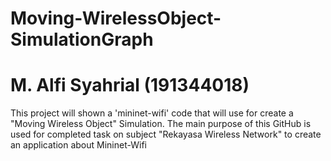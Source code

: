 # Moving-WirelessObject-SimulationGraph
# M. Alfi Syahrial (191344018)
This project will shown a 'mininet-wifi' code that will use for create a "Moving Wireless Object" Simulation.
The main purpose of this GitHub is used for completed task on subject "Rekayasa Wireless Network" to create an application about Mininet-Wifi
